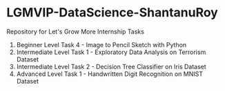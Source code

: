 # LGMVIP-DataScience-ShantanuRoy
Repository for Let's Grow More Internship Tasks

1. Beginner Level Task 4 - Image to Pencil Sketch with Python
2. Intermediate Level Task 1 - Exploratory Data Analysis on Terrorism Dataset
3. Intermediate Level Task 2 - Decision Tree Classifier on Iris Dataset
4. Advanced Level Task 1 - Handwritten Digit Recognition on MNIST Dataset
